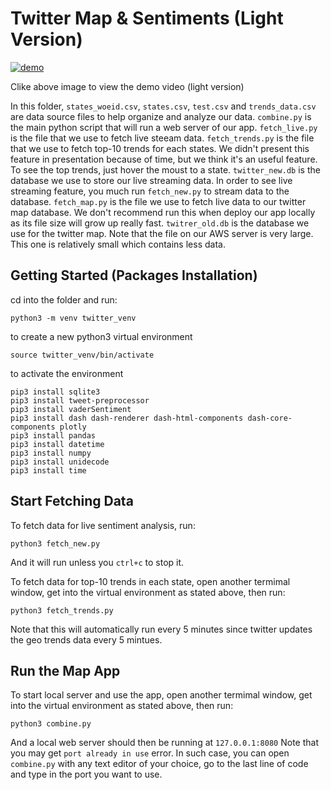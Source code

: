 # Twitter Map & Sentiments (Light Version)

[![demo](http://img.youtube.com/vi/9sqpyDrouSc/0.jpg)](http://www.youtube.com/watch?v=9sqpyDrouSc)

Clike above image to view the demo video (light version)

In this folder, `states_woeid.csv`, `states.csv`, `test.csv` and `trends_data.csv` are data source files to help organize and analyze our data. `combine.py` is the main python script that will run a web server of our app. `fetch_live.py` is the file that we use to fetch live steeam data. `fetch_trends.py` is the file that we use to fetch top-10 trends for each states. We didn't present this feature in presentation because of time, but we think it's an useful feature. To see the top trends, just hover the moust to a state. `twitter_new.db` is the database we use to store our live streaming data. In order to see live streaming feature, you much run `fetch_new.py` to stream data to the database. `fetch_map.py` is the file we use to fetch live data to our twitter map database. We don't recommend run this when deploy our app locally as its file size will grow up really fast. `twitrer_old.db` is the database we use for the twitter map. Note that the file on our AWS server is very large. This one is relatively small which contains less data.

## Getting Started (Packages Installation)

cd into the folder and run:
```
python3 -m venv twitter_venv
```
to create a new python3 virtual environment
```
source twitter_venv/bin/activate
```
to activate the environment
```
pip3 install sqlite3
pip3 install tweet-preprocessor
pip3 install vaderSentiment
pip3 install dash dash-renderer dash-html-components dash-core-components plotly
pip3 install pandas
pip3 install datetime
pip3 install numpy
pip3 install unidecode
pip3 install time
```
## Start Fetching Data

To fetch data for live sentiment analysis, run:
```
python3 fetch_new.py
```
And it will run unless you `ctrl+c` to stop it.

To fetch data for top-10 trends in each state, open another termimal window, get into the virtual environment as stated above, then run:
```
python3 fetch_trends.py
```
Note that this will automatically run every 5 minutes since twitter updates the geo trends data every 5 mintues.



## Run the Map App

To start local server and use the app, open another termimal window, get into the virtual environment as stated above, then run:
```
python3 combine.py
```
And a local web server should then be running at `127.0.0.1:8080`
Note that you may get `port already in use` error. In such case, you can open `combine.py` with any text editor of your choice, go to the last line of code and type in the port you want to use.

